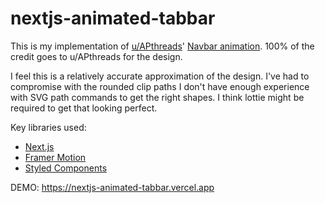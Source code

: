 # nextjs-animated-tabbar

This is my implementation of [u/APthreads](https://www.reddit.com/user/APthreads/)' [Navbar animation](https://www.reddit.com/r/AfterEffects/comments/ovto7x/navbar_animation_inside_of_after_effects/).
100% of the credit goes to u/APthreads for the design.

I feel this is a relatively accurate approximation of the design. I've had to compromise with the rounded clip paths I don't have enough experience with SVG path commands to get the right shapes. I think lottie might be required to get that looking perfect.

Key libraries used:
* [Next.js](https://nextjs.org/)
* [Framer Motion](https://www.framer.com/motion/)
* [Styled Components](https://styled-components.com/)

DEMO: https://nextjs-animated-tabbar.vercel.app

